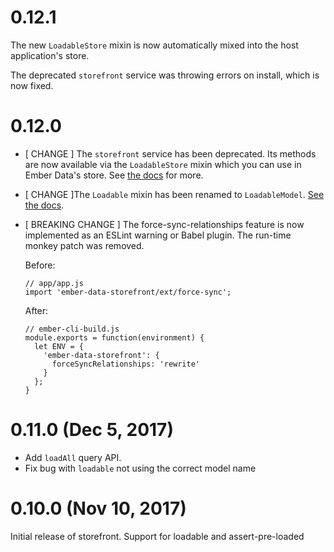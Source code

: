 # 0.12.1

The new `LoadableStore` mixin is now automatically mixed into the host application's store.

The deprecated `storefront` service was throwing errors on install, which is now fixed.

# 0.12.0

- [ CHANGE ] The `storefront` service has been deprecated. Its methods are now available via the `LoadableStore` mixin which you can use in Ember Data's store. See [the docs](https://embermap.github.io/ember-data-storefront/docs/api/LoadableStore-0.11.1+40effca7) for more.

- [ CHANGE ]The `Loadable` mixin has been renamed to `LoadableModel`. [See the docs](https://embermap.github.io/ember-data-storefront/docs/api/LoadableModel-0.11.1+40effca7).

- [ BREAKING CHANGE ] The force-sync-relationships feature is now implemented as an ESLint warning or Babel plugin. The run-time monkey patch was removed.

    Before:

    ```
    // app/app.js
    import 'ember-data-storefront/ext/force-sync';
    ```

    After:

    ```
    // ember-cli-build.js
    module.exports = function(environment) {
      let ENV = {
        'ember-data-storefront': {
          forceSyncRelationships: 'rewrite'
        }
      };
    }
    ```

# 0.11.0 (Dec 5, 2017)

- Add `loadAll` query API.
- Fix bug with `loadable` not using the correct model name

# 0.10.0 (Nov 10, 2017)

Initial release of storefront. Support for loadable and assert-pre-loaded
